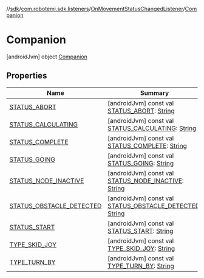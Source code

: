 //[sdk](../../../../index.md)/[com.robotemi.sdk.listeners](../../index.md)/[OnMovementStatusChangedListener](../index.md)/[Companion](index.md)



# Companion  
 [androidJvm] object [Companion](index.md)   


## Properties  
  
|  Name |  Summary | 
|---|---|
| <a name="com.robotemi.sdk.listeners/OnMovementStatusChangedListener.Companion/STATUS_ABORT/#/PointingToDeclaration/"></a>[STATUS_ABORT](-s-t-a-t-u-s_-a-b-o-r-t.md)| <a name="com.robotemi.sdk.listeners/OnMovementStatusChangedListener.Companion/STATUS_ABORT/#/PointingToDeclaration/"></a> [androidJvm] const val [STATUS_ABORT](-s-t-a-t-u-s_-a-b-o-r-t.md): [String](https://kotlinlang.org/api/latest/jvm/stdlib/kotlin/-string/index.html)   <br>|
| <a name="com.robotemi.sdk.listeners/OnMovementStatusChangedListener.Companion/STATUS_CALCULATING/#/PointingToDeclaration/"></a>[STATUS_CALCULATING](-s-t-a-t-u-s_-c-a-l-c-u-l-a-t-i-n-g.md)| <a name="com.robotemi.sdk.listeners/OnMovementStatusChangedListener.Companion/STATUS_CALCULATING/#/PointingToDeclaration/"></a> [androidJvm] const val [STATUS_CALCULATING](-s-t-a-t-u-s_-c-a-l-c-u-l-a-t-i-n-g.md): [String](https://kotlinlang.org/api/latest/jvm/stdlib/kotlin/-string/index.html)   <br>|
| <a name="com.robotemi.sdk.listeners/OnMovementStatusChangedListener.Companion/STATUS_COMPLETE/#/PointingToDeclaration/"></a>[STATUS_COMPLETE](-s-t-a-t-u-s_-c-o-m-p-l-e-t-e.md)| <a name="com.robotemi.sdk.listeners/OnMovementStatusChangedListener.Companion/STATUS_COMPLETE/#/PointingToDeclaration/"></a> [androidJvm] const val [STATUS_COMPLETE](-s-t-a-t-u-s_-c-o-m-p-l-e-t-e.md): [String](https://kotlinlang.org/api/latest/jvm/stdlib/kotlin/-string/index.html)   <br>|
| <a name="com.robotemi.sdk.listeners/OnMovementStatusChangedListener.Companion/STATUS_GOING/#/PointingToDeclaration/"></a>[STATUS_GOING](-s-t-a-t-u-s_-g-o-i-n-g.md)| <a name="com.robotemi.sdk.listeners/OnMovementStatusChangedListener.Companion/STATUS_GOING/#/PointingToDeclaration/"></a> [androidJvm] const val [STATUS_GOING](-s-t-a-t-u-s_-g-o-i-n-g.md): [String](https://kotlinlang.org/api/latest/jvm/stdlib/kotlin/-string/index.html)   <br>|
| <a name="com.robotemi.sdk.listeners/OnMovementStatusChangedListener.Companion/STATUS_NODE_INACTIVE/#/PointingToDeclaration/"></a>[STATUS_NODE_INACTIVE](-s-t-a-t-u-s_-n-o-d-e_-i-n-a-c-t-i-v-e.md)| <a name="com.robotemi.sdk.listeners/OnMovementStatusChangedListener.Companion/STATUS_NODE_INACTIVE/#/PointingToDeclaration/"></a> [androidJvm] const val [STATUS_NODE_INACTIVE](-s-t-a-t-u-s_-n-o-d-e_-i-n-a-c-t-i-v-e.md): [String](https://kotlinlang.org/api/latest/jvm/stdlib/kotlin/-string/index.html)   <br>|
| <a name="com.robotemi.sdk.listeners/OnMovementStatusChangedListener.Companion/STATUS_OBSTACLE_DETECTED/#/PointingToDeclaration/"></a>[STATUS_OBSTACLE_DETECTED](-s-t-a-t-u-s_-o-b-s-t-a-c-l-e_-d-e-t-e-c-t-e-d.md)| <a name="com.robotemi.sdk.listeners/OnMovementStatusChangedListener.Companion/STATUS_OBSTACLE_DETECTED/#/PointingToDeclaration/"></a> [androidJvm] const val [STATUS_OBSTACLE_DETECTED](-s-t-a-t-u-s_-o-b-s-t-a-c-l-e_-d-e-t-e-c-t-e-d.md): [String](https://kotlinlang.org/api/latest/jvm/stdlib/kotlin/-string/index.html)   <br>|
| <a name="com.robotemi.sdk.listeners/OnMovementStatusChangedListener.Companion/STATUS_START/#/PointingToDeclaration/"></a>[STATUS_START](-s-t-a-t-u-s_-s-t-a-r-t.md)| <a name="com.robotemi.sdk.listeners/OnMovementStatusChangedListener.Companion/STATUS_START/#/PointingToDeclaration/"></a> [androidJvm] const val [STATUS_START](-s-t-a-t-u-s_-s-t-a-r-t.md): [String](https://kotlinlang.org/api/latest/jvm/stdlib/kotlin/-string/index.html)   <br>|
| <a name="com.robotemi.sdk.listeners/OnMovementStatusChangedListener.Companion/TYPE_SKID_JOY/#/PointingToDeclaration/"></a>[TYPE_SKID_JOY](-t-y-p-e_-s-k-i-d_-j-o-y.md)| <a name="com.robotemi.sdk.listeners/OnMovementStatusChangedListener.Companion/TYPE_SKID_JOY/#/PointingToDeclaration/"></a> [androidJvm] const val [TYPE_SKID_JOY](-t-y-p-e_-s-k-i-d_-j-o-y.md): [String](https://kotlinlang.org/api/latest/jvm/stdlib/kotlin/-string/index.html)   <br>|
| <a name="com.robotemi.sdk.listeners/OnMovementStatusChangedListener.Companion/TYPE_TURN_BY/#/PointingToDeclaration/"></a>[TYPE_TURN_BY](-t-y-p-e_-t-u-r-n_-b-y.md)| <a name="com.robotemi.sdk.listeners/OnMovementStatusChangedListener.Companion/TYPE_TURN_BY/#/PointingToDeclaration/"></a> [androidJvm] const val [TYPE_TURN_BY](-t-y-p-e_-t-u-r-n_-b-y.md): [String](https://kotlinlang.org/api/latest/jvm/stdlib/kotlin/-string/index.html)   <br>|

